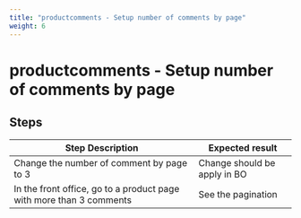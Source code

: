 ```yaml
---
title: "productcomments - Setup number of comments by page"
weight: 6
---
```


# productcomments - Setup number of comments by page
## Steps
| Step Description | Expected result |
| ----- | ----- |
| Change the number of comment by page to 3 | Change should be apply in BO |
| In the front office, go to a product page with more than 3 comments | See the pagination |
